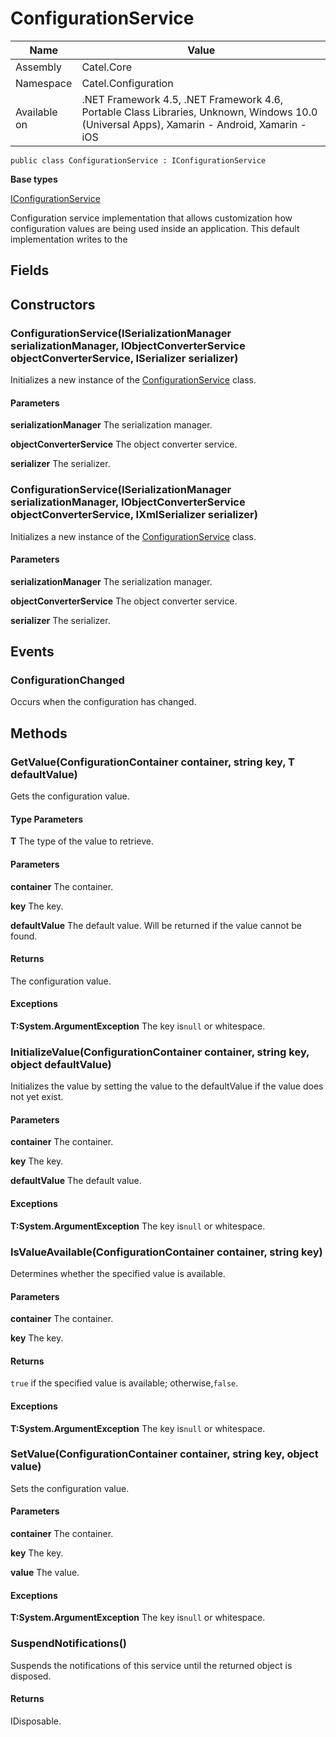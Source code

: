 

# ConfigurationService

Name|Value
---|---
Assembly|Catel.Core
Namespace|Catel.Configuration
Available on|.NET Framework 4.5, .NET Framework 4.6, Portable Class Libraries, Unknown, Windows 10.0 (Universal Apps), Xamarin - Android, Xamarin - iOS

```
public class ConfigurationService : IConfigurationService
```

**Base types**

[IConfigurationService](/Catel.Core\Catel\Configuration\IConfigurationService.md)


Configuration service implementation that allows customization how configuration values are being used inside an application. This default implementation writes to the



## Fields

## Constructors

### ConfigurationService(ISerializationManager serializationManager, IObjectConverterService objectConverterService, ISerializer serializer)

Initializes a new instance of the [ConfigurationService](#) class.

#### Parameters

**serializationManager**
The serialization manager.

**objectConverterService**
The object converter service.

**serializer**
The serializer.



### ConfigurationService(ISerializationManager serializationManager, IObjectConverterService objectConverterService, IXmlSerializer serializer)

Initializes a new instance of the [ConfigurationService](#) class.

#### Parameters

**serializationManager**
The serialization manager.

**objectConverterService**
The object converter service.

**serializer**
The serializer.



## Events

### ConfigurationChanged

Occurs when the configuration has changed.



## Methods

### GetValue<T>(ConfigurationContainer container, string key, T defaultValue)

Gets the configuration value.

#### Type Parameters

**T**
The type of the value to retrieve.

#### Parameters

**container**
The container.

**key**
The key.

**defaultValue**
The default value. Will be returned if the value cannot be found.

#### Returns

The configuration value.

#### Exceptions

**T:System.ArgumentException**
The key is`null` or whitespace.



### InitializeValue(ConfigurationContainer container, string key, object defaultValue)

Initializes the value by setting the value to the defaultValue if the value does not yet exist.

#### Parameters

**container**
The container.

**key**
The key.

**defaultValue**
The default value.

#### Exceptions

**T:System.ArgumentException**
The key is`null` or whitespace.



### IsValueAvailable(ConfigurationContainer container, string key)

Determines whether the specified value is available.

#### Parameters

**container**
The container.

**key**
The key.

#### Returns

`true` if the specified value is available; otherwise,`false`.

#### Exceptions

**T:System.ArgumentException**
The key is`null` or whitespace.



### SetValue(ConfigurationContainer container, string key, object value)

Sets the configuration value.

#### Parameters

**container**
The container.

**key**
The key.

**value**
The value.

#### Exceptions

**T:System.ArgumentException**
The key is`null` or whitespace.



### SuspendNotifications()

Suspends the notifications of this service until the returned object is disposed.

#### Returns

IDisposable.




